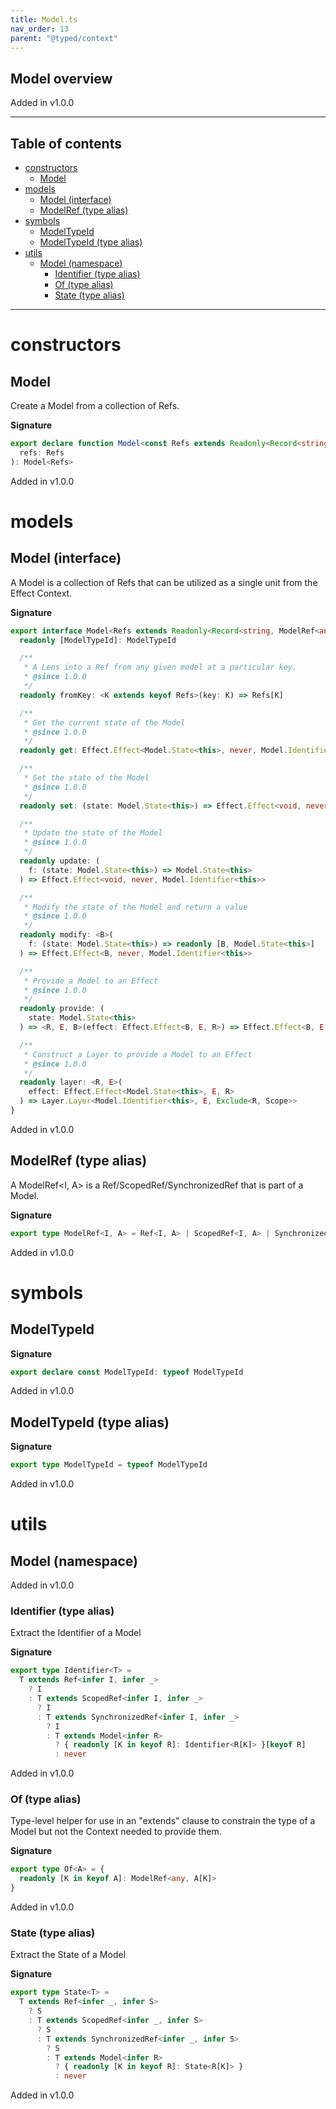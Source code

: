 ```yaml
---
title: Model.ts
nav_order: 13
parent: "@typed/context"
---
```


## Model overview

Added in v1.0.0

---

<h2 class="text-delta">Table of contents</h2>

- [constructors](#constructors)
  - [Model](#model)
- [models](#models)
  - [Model (interface)](#model-interface)
  - [ModelRef (type alias)](#modelref-type-alias)
- [symbols](#symbols)
  - [ModelTypeId](#modeltypeid)
  - [ModelTypeId (type alias)](#modeltypeid-type-alias)
- [utils](#utils)
  - [Model (namespace)](#model-namespace)
    - [Identifier (type alias)](#identifier-type-alias)
    - [Of (type alias)](#of-type-alias)
    - [State (type alias)](#state-type-alias)

---

# constructors

## Model

Create a Model from a collection of Refs.

**Signature**

```ts
export declare function Model<const Refs extends Readonly<Record<string, ModelRef<any, any> | Model<any>>>>(
  refs: Refs
): Model<Refs>
```

Added in v1.0.0

# models

## Model (interface)

A Model is a collection of Refs that can be utilized as a single unit from the Effect Context.

**Signature**

```ts
export interface Model<Refs extends Readonly<Record<string, ModelRef<any, any> | Model<any>>>> {
  readonly [ModelTypeId]: ModelTypeId

  /**
   * A Lens into a Ref from any given model at a particular key.
   * @since 1.0.0
   */
  readonly fromKey: <K extends keyof Refs>(key: K) => Refs[K]

  /**
   * Get the current state of the Model
   * @since 1.0.0
   */
  readonly get: Effect.Effect<Model.State<this>, never, Model.Identifier<this>>

  /**
   * Set the state of the Model
   * @since 1.0.0
   */
  readonly set: (state: Model.State<this>) => Effect.Effect<void, never, Model.Identifier<this>>

  /**
   * Update the state of the Model
   * @since 1.0.0
   */
  readonly update: (
    f: (state: Model.State<this>) => Model.State<this>
  ) => Effect.Effect<void, never, Model.Identifier<this>>

  /**
   * Modify the state of the Model and return a value
   * @since 1.0.0
   */
  readonly modify: <B>(
    f: (state: Model.State<this>) => readonly [B, Model.State<this>]
  ) => Effect.Effect<B, never, Model.Identifier<this>>

  /**
   * Provide a Model to an Effect
   * @since 1.0.0
   */
  readonly provide: (
    state: Model.State<this>
  ) => <R, E, B>(effect: Effect.Effect<B, E, R>) => Effect.Effect<B, E, Exclude<R, Model.Identifier<this>> | Scope>

  /**
   * Construct a Layer to provide a Model to an Effect
   * @since 1.0.0
   */
  readonly layer: <R, E>(
    effect: Effect.Effect<Model.State<this>, E, R>
  ) => Layer.Layer<Model.Identifier<this>, E, Exclude<R, Scope>>
}
```

Added in v1.0.0

## ModelRef (type alias)

A ModelRef<I, A> is a Ref/ScopedRef/SynchronizedRef that is part of a Model.

**Signature**

```ts
export type ModelRef<I, A> = Ref<I, A> | ScopedRef<I, A> | SynchronizedRef<I, A>
```

Added in v1.0.0

# symbols

## ModelTypeId

**Signature**

```ts
export declare const ModelTypeId: typeof ModelTypeId
```

Added in v1.0.0

## ModelTypeId (type alias)

**Signature**

```ts
export type ModelTypeId = typeof ModelTypeId
```

Added in v1.0.0

# utils

## Model (namespace)

Added in v1.0.0

### Identifier (type alias)

Extract the Identifier of a Model

**Signature**

```ts
export type Identifier<T> =
  T extends Ref<infer I, infer _>
    ? I
    : T extends ScopedRef<infer I, infer _>
      ? I
      : T extends SynchronizedRef<infer I, infer _>
        ? I
        : T extends Model<infer R>
          ? { readonly [K in keyof R]: Identifier<R[K]> }[keyof R]
          : never
```

Added in v1.0.0

### Of (type alias)

Type-level helper for use in an "extends" clause to constrain the type of a Model
but not the Context needed to provide them.

**Signature**

```ts
export type Of<A> = {
  readonly [K in keyof A]: ModelRef<any, A[K]>
}
```

Added in v1.0.0

### State (type alias)

Extract the State of a Model

**Signature**

```ts
export type State<T> =
  T extends Ref<infer _, infer S>
    ? S
    : T extends ScopedRef<infer _, infer S>
      ? S
      : T extends SynchronizedRef<infer _, infer S>
        ? S
        : T extends Model<infer R>
          ? { readonly [K in keyof R]: State<R[K]> }
          : never
```

Added in v1.0.0
